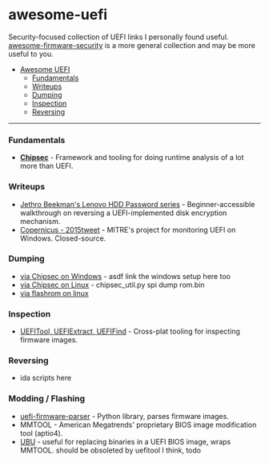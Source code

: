 # awesome-uefi

Security-focused collection of UEFI links I personally found useful. [awesome-firmware-security](https://github.com/PreOS-Security/awesome-firmware-security) is a more general collection and may be more useful to you.

- [Awesome UEFI](#awesome-uefi)
    - [Fundamentals](#fundamentals)
    - [Writeups](#writeups)
    - [Dumping](#dumping)
    - [Inspection](#inspection)
    - [Reversing](#reversing)

- - -
### Fundamentals
* **[Chipsec](https://github.com/chipsec/chipsec)** - Framework and tooling for doing runtime analysis of a lot more than UEFI.

### Writeups
* [Jethro Beekman's Lenovo HDD Password series](https://jbeekman.nl/blog/2015/03/reverse-engineering-uefi-firmware/) - Beginner-accessible walkthrough on reversing a UEFI-implemented disk encryption mechanism.
* [Copernicus - 2015](https://www.blackhat.com/docs/us-13/US-13-Butterworth-BIOS-Security-Code.zip)[tweet](https://twitter.com/XenoKovah/status/647047425417474048) - MITRE's project for monitoring UEFI on Windows. Closed-source.

### Dumping
* [via Chipsec on Windows](https://github.com/chipsec/chipsec/issues/378) - asdf link the windows setup here too
* [via Chipsec on Linux]() - chipsec_util.py spi dump rom.bin
* [via flashrom on linux]()

### Inspection
* [UEFITool, UEFIExtract, UEFIFind](https://github.com/LongSoft/UEFITool) - Cross-plat tooling for inspecting firmware images.

### Reversing
* ida scripts here

### Modding / Flashing
* [uefi-firmware-parser](https://github.com/theopolis/uefi-firmware-parser) - Python library, parses firmware images.
* MMTOOL - American Megatrends' proprietary BIOS image modification tool (aptio4).
* [UBU](https://firmwaresecurity.com/2016/08/28/uefi-bios-updater-ubu-updated/) - useful for replacing binaries in a UEFI BIOS image, wraps MMTOOL. should be obsoleted by uefitool I think, todo 
